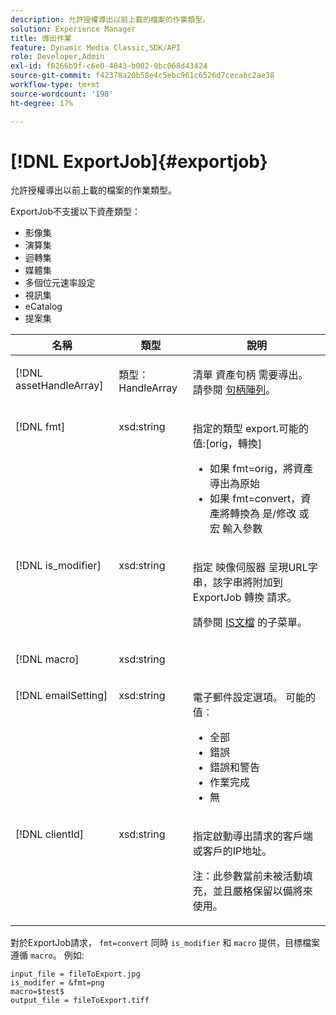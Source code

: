 ```yaml
---
description: 允許授權導出以前上載的檔案的作業類型。
solution: Experience Manager
title: 導出作業
feature: Dynamic Media Classic,SDK/API
role: Developer,Admin
exl-id: f0266b9f-c6e0-4843-b002-0bc068d43424
source-git-commit: f42378a20b58e4c5ebc961c6526d7cecabc2ae38
workflow-type: tm+mt
source-wordcount: '198'
ht-degree: 17%

---
```


# [!DNL ExportJob]{#exportjob}

允許授權導出以前上載的檔案的作業類型。

ExportJob不支援以下資產類型：

* 影像集
* 演算集
* 迴轉集
* 媒體集
* 多個位元速率設定
* 視訊集
* eCatalog
* 提案集

<table id="table_D8F3FD30D15648BFA5B980D3DC0A5AB1"> 
 <thead> 
  <tr> 
   <th colname="col1" class="entry"> 名稱 </th> 
   <th colname="col2" class="entry"> 類型 </th> 
   <th colname="col3" class="entry"> 說明 </th> 
  </tr> 
 </thead>
 <tbody> 
  <tr valign="top"> 
   <td colname="col1"> <p> <span class="codeph"> <span class="varname"> [!DNL assetHandleArray]</span> </span> </p> </td> 
   <td colname="col2"> <p> <span class="codeph"> 類型：HandleArray</span> </p> </td> 
   <td colname="col3" valign="top"> <p>清單 <span class="codeph"> 資產句柄</span> 需要導出。 請參閱 <a href="../../types/c-data-types/r-handle-array.md#reference-1b93fefb5477459faf9253b54349b5f9" type="reference" format="dita" scope="local"> 句柄陣列</a>。 </p> </td> 
  </tr> 
  <tr valign="top"> 
   <td colname="col1"> <p> <span class="codeph"> <span class="varname"> [!DNL fmt]</span> </span> </p> </td> 
   <td colname="col2"> <p> <span class="codeph"> xsd:string </span> </p> </td> 
   <td colname="col3"> <p>指定的類型 <span class="codeph"> export.可能的值</span>:[orig，轉換] </p> <p> 
     <ul id="ul_16EF4B14100C4C7AA464CA9CF7F11D1C"> 
      <li id="li_DAB2844CC55145C88A18A1F8EC4527F9">如果 <span class="codeph"> fmt=orig</span>，將資產導出為原始 </li> 
      <li id="li_07F2F8D159934D889FDC1022AB12B564">如果 <span class="codeph"> fmt=convert</span>，資產將轉換為 <span class="codeph"> 是/修改</span> 或 <span class="codeph"> 宏</span> 輸入參數 </li> 
     </ul> </p> </td> 
  </tr> 
  <tr valign="top"> 
   <td colname="col1"> <p> <span class="codeph"> <span class="varname"> [!DNL is_modifier]</span> </span> </p> </td> 
   <td colname="col2"> <p> <span class="codeph"> xsd:string </span> </p> </td> 
   <td colname="col3"> <p>指定 <span class="codeph"> 映像伺服器</span> 呈現URL字串，該字串將附加到ExportJob <span class="codeph"> 轉換</span> 請求。 </p> <p>請參閱 <a href="https://experienceleague.adobe.com/docs/dynamic-media-developer-resources/image-serving-api/homeisir.html" scope="external" format="html"> IS文檔</a> 的子菜單。 </p> </td> 
  </tr> 
  <tr valign="top"> 
   <td colname="col1"> <p> <span class="codeph"> <span class="varname"> [!DNL macro]</span> </span> </p> </td> 
   <td colname="col2"> <p> <span class="codeph"> xsd:string </span> </p> </td> 
   <td colname="col3"> <p></p> </td> 
  </tr> 
  <tr valign="top"> 
   <td colname="col1"> <p> <span class="codeph"> <span class="varname"> [!DNL emailSetting]</span> </span> </p> </td> 
   <td colname="col2"> <p> <span class="codeph"> xsd:string </span> </p> </td> 
   <td colname="col3"> <p>電子郵件設定選項。 可能的值︰ </p> <p> 
     <ul id="ul_0EEDAE11B7CD4C53A6E4B2B8CB2CF730"> 
      <li id="li_F235F93828594ED78C6D464440F953FF"> <span class="codeph"> 全部</span> </li> 
      <li id="li_59E14E7EBFA64432A5FAC15DA21A0521"> <span class="codeph"> 錯誤</span> </li> 
      <li id="li_BFE0B52CADD14CC1BA1AF42AB0AA1CE1"> <span class="codeph"> 錯誤和警告</span> </li> 
      <li id="li_BE3AA67E14FB487B8B9CD6EF3D58824C"> <span class="codeph"> 作業完成</span> </li> 
      <li id="li_409C68AD0D244975BFB86B08609E0146"> <span class="codeph"> 無</span> </li> 
     </ul> </p> </td> 
  </tr> 
  <tr valign="top"> 
   <td colname="col1"> <p> <span class="codeph"> <span class="varname"> [!DNL clientId]</span> </span> </p> </td> 
   <td colname="col2"> <p> <span class="codeph"> xsd:string </span> </p> </td> 
   <td colname="col3"> <p>指定啟動導出請求的客戶端或客戶的IP地址。 </p> <p> <p>注：此參數當前未被活動填充，並且嚴格保留以備將來使用。 </p> </p> </td> 
  </tr> 
 </tbody> 
</table>

對於ExportJob請求， `fmt=convert` 同時 `is_modifier` 和 `macro` 提供，目標檔案遵循 `macro`。 例如: 

```
input_file = fileToExport.jpg
is_modifer = &fmt=png
macro=$test$ 
output_file = fileToExport.tiff
```
